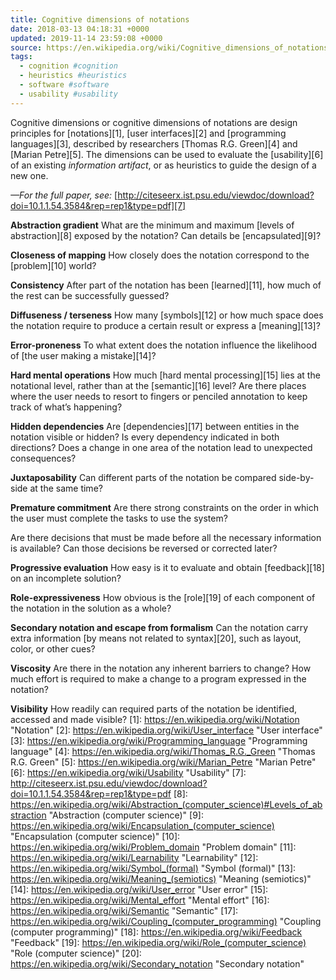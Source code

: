 ```yaml
---
title: Cognitive dimensions of notations
date: 2018-03-13 04:18:31 +0000
updated: 2019-11-14 23:59:08 +0000
source: https://en.wikipedia.org/wiki/Cognitive_dimensions_of_notations
tags:
  - cognition #cognition
  - heuristics #heuristics
  - software #software
  - usability #usability
---
```

Cognitive dimensions or cognitive dimensions of notations are design principles for [notations][1], [user interfaces][2] and [programming languages][3], described by researchers [Thomas R.G. Green][4] and [Marian Petre][5]. The dimensions can be used to evaluate the [usability][6] of an existing *information artifact*, or as heuristics to guide the design of a new one.

*—For the full paper, see:* [http://citeseerx.ist.psu.edu/viewdoc/download?doi=10.1.1.54.3584&rep=rep1&type=pdf][7]
__Abstraction gradient__What are the minimum and maximum [levels of abstraction][8] exposed by the notation? Can details be [encapsulated][9]?
__Closeness of mapping__How closely does the notation correspond to the [problem][10] world?
__Consistency__After part of the notation has been [learned][11], how much of the rest can be successfully guessed?
__Diffuseness / terseness__How many [symbols][12] or how much space does the notation require to produce a certain result or express a [meaning][13]?
__Error-proneness__To what extent does the notation influence the likelihood of [the user making a mistake][14]?
__Hard mental operations__How much [hard mental processing][15] lies at the notational level, rather than at the [semantic][16] level? Are there places where the user needs to resort to fingers or penciled annotation to keep track of what’s happening?
__Hidden dependencies__Are [dependencies][17] between entities in the notation visible or hidden? Is every dependency indicated in both directions? Does a change in one area of the notation lead to unexpected consequences?
__Juxtaposability__Can different parts of the notation be compared side-by-side at the same time?
__Premature commitment__Are there strong constraints on the order in which the user must complete the tasks to use the system?
Are there decisions that must be made before all the necessary information is available? Can those decisions be reversed or corrected later?
__Progressive evaluation__How easy is it to evaluate and obtain [feedback][18] on an incomplete solution?
__Role-expressiveness__How obvious is the [role][19] of each component of the notation in the solution as a whole?
__Secondary notation and escape from formalism__Can the notation carry extra information [by means not related to syntax][20], such as layout, color, or other cues?
__Viscosity__Are there in the notation any inherent barriers to change? How much effort is required to make a change to a program expressed in the notation?
__Visibility__How readily can required parts of the notation be identified, accessed and made visible?
[1]: https://en.wikipedia.org/wiki/Notation "Notation"
[2]: https://en.wikipedia.org/wiki/User_interface "User interface"
[3]: https://en.wikipedia.org/wiki/Programming_language "Programming language"
[4]: https://en.wikipedia.org/wiki/Thomas_R.G._Green "Thomas R.G. Green"
[5]: https://en.wikipedia.org/wiki/Marian_Petre "Marian Petre"
[6]: https://en.wikipedia.org/wiki/Usability "Usability"
[7]: http://citeseerx.ist.psu.edu/viewdoc/download?doi=10.1.1.54.3584&rep=rep1&type=pdf
[8]: https://en.wikipedia.org/wiki/Abstraction_(computer_science)#Levels_of_abstraction "Abstraction (computer science)"
[9]: https://en.wikipedia.org/wiki/Encapsulation_(computer_science) "Encapsulation (computer science)"
[10]: https://en.wikipedia.org/wiki/Problem_domain "Problem domain"
[11]: https://en.wikipedia.org/wiki/Learnability "Learnability"
[12]: https://en.wikipedia.org/wiki/Symbol_(formal) "Symbol (formal)"
[13]: https://en.wikipedia.org/wiki/Meaning_(semiotics) "Meaning (semiotics)"
[14]: https://en.wikipedia.org/wiki/User_error "User error"
[15]: https://en.wikipedia.org/wiki/Mental_effort "Mental effort"
[16]: https://en.wikipedia.org/wiki/Semantic "Semantic"
[17]: https://en.wikipedia.org/wiki/Coupling_(computer_programming) "Coupling (computer programming)"
[18]: https://en.wikipedia.org/wiki/Feedback "Feedback"
[19]: https://en.wikipedia.org/wiki/Role_(computer_science) "Role (computer science)"
[20]: https://en.wikipedia.org/wiki/Secondary_notation "Secondary notation"